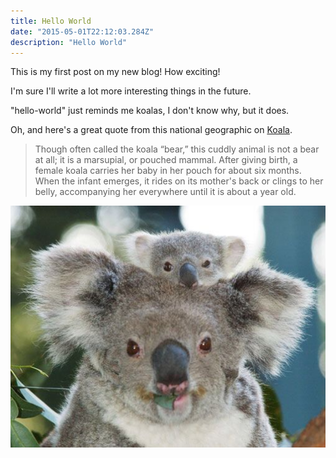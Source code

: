 ```yaml
---
title: Hello World
date: "2015-05-01T22:12:03.284Z"
description: "Hello World"
---
```


This is my first post on my new blog! How exciting!

I'm sure I'll write a lot more interesting things in the future.

"hello-world" just reminds me koalas, I don't know why, but it does.

Oh, and here's a great quote from this national geographic on
[Koala](https://www.nationalgeographic.com/animals/mammals/k/koala/).

> Though often called the koala “bear,” this cuddly animal is not a bear at all; it is a marsupial, or pouched mammal. After giving birth, a female koala carries her baby in her pouch for about six months. When the infant emerges, it rides on its mother's back or clings to her belly, accompanying her everywhere until it is about a year old.

![Chinese Salty Egg](./koala.jpg)
